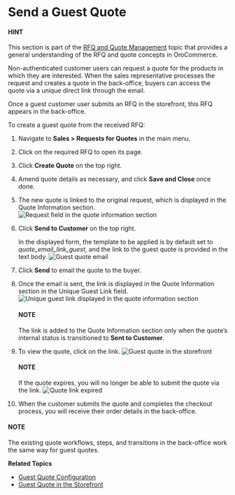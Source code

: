<a id="user-guide-sales-guest-quotes"></a>

# Send a Guest Quote

#### HINT
This section is part of the [RFQ and Quote Management](../../../concept-guides/customers-sales/rfq-quotes/index.md#concept-guide-rfq-quotes) topic that provides a general understanding of the RFQ and quote concepts in OroCommerce.

Non-authenticated customer users can request a quote for the products in which they are interested. When the sales representative processes the request and creates a quote in the back-office, buyers can access the quote via a unique direct link through the email.

Once a guest customer user submits an RFQ in the storefront, this RFQ appears in the back-office.

To create a guest quote from the received RFQ:

1. Navigate to **Sales > Requests for Quotes** in the main menu.
2. Click on the required RFQ to open its page.
3. Click **Create Quote** on the top right.
   <!-- image::/user/img/storefront/quotes/create_quote_from_rfq_guest.png
   :alt: Create a new quote from an RFQ -->
4. Amend quote details as necessary, and click **Save and Close** once done.
5. The new quote is linked to the original request, which is displayed in the Quote Information section.
   ![Request field in the quote information section](user/img/sales/quotes/quote_linked_to_rfq.png)
6. Click **Send to Customer** on the top right.

   In the displayed form, the template to be applied is by default set to *quote_email_link_guest*, and the link to the guest quote is provided in the text body.
   ![Guest quote email](user/img/sales/quotes/guest_quote_email.png)
7. Click **Send** to email the quote to the buyer.
8. Once the email is sent, the link is displayed in the Quote Information section in the Unique Guest Link field.
   ![Unique guest link displayed in the quote information section](user/img/sales/quotes/quote_information_guest_link.png)

   #### NOTE
   The link is added to the Quote Information section only when the quote’s internal status is transitioned to **Sent to Customer**.
9. To view the quote, click on the link.
   ![Guest quote in the storefront](user/img/sales/quotes/guest_quote.png)

   #### NOTE
   If the quote expires, you will no longer be able to submit the quote via the link.
   ![Quote link expired](user/img/sales/quotes/quote_expired.png)
10. When the customer submits the quote and completes the checkout process, you will receive their order details in the back-office.

#### NOTE
The existing quote workflows, steps, and transitions in the back-office work the same way for guest quotes.

**Related Topics**

* [Guest Quote Configuration](../../system/configuration/commerce/sales/guest-quote.md#sys-conf-commerce-guest-enable-guest-quotes)
* [Guest Quote in the Storefront](../../../storefront/quotes/guests.md#frontstore-guide-guest-quotes)
